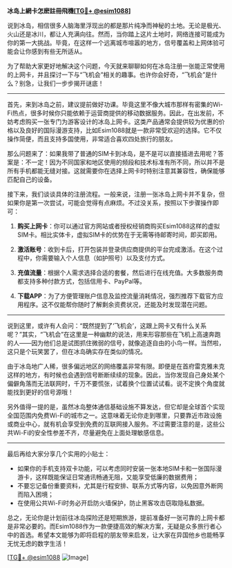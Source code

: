**冰岛上網卡怎麽註冊飛機[[TG💪+ @esim1088](https://t.me/s/esim1088)]**

说到冰岛，相信很多人脑海里浮现出的都是那片纯净而神秘的土地。无论是极光、火山还是冰川，都让人充满向往。然而，当你踏上这片土地时，网络连接可能成为你的第一大挑战。毕竟，在这样一个远离城市喧嚣的地方，信号覆盖和上网体验可能会让你感到有些无所适从。

为了帮助大家更好地解决这个问题，今天就来聊聊如何在冰岛注册一张能正常使用的上网卡，并且探讨一下与“飞机会”相关的趣事。也许你会好奇，“飞机会”是什么？别急，让我们一步步揭开谜底！

---

首先，来到冰岛之前，建议提前做好功课。毕竟这里不像大城市那样有密集的Wi-Fi热点，很多时候你只能依赖于运营商提供的移动数据服务。因此，在出发前，不妨考虑购买一张专门为游客设计的冰岛上网卡。这类产品通常会提供较为优惠的价格以及良好的国际漫游支持，比如Esim1088就是一款非常受欢迎的选择。它不仅操作简便，而且支持多国使用，非常适合喜欢四处旅行的朋友。

那么问题来了：如果我带了普通的SIM卡到冰岛，是不是可以直接插进去用呢？答案是：不一定！因为不同国家和地区使用的频段和技术标准有所不同，所以并不是所有手机都能无缝对接。这就需要你在选择上网卡时特别注意其兼容性，确保能够匹配自己的设备。

接下来，我们谈谈具体的注册流程。一般来说，注册一张冰岛上网卡并不复杂，但如果你是第一次尝试，可能会觉得有点麻烦。不过没关系，按照以下步骤操作即可：

1. **购买上网卡**：你可以通过官方网站或者授权经销商购买Esim1088这样的虚拟SIM卡。相比实体卡，虚拟SIM卡的优势在于无需等待邮寄时间，即买即用。
   
2. **激活账号**：收到卡后，打开包装并登录供应商提供的平台完成激活。在这个过程中，你需要输入个人信息（如护照号）以及支付方式。

3. **充值流量**：根据个人需求选择合适的套餐，然后进行在线充值。大多数服务商都支持多种付款方式，包括信用卡、PayPal等。

4. **下载APP**：为了方便管理账户信息及监控流量消耗情况，强烈推荐下载官方应用程序。这不仅能帮你随时了解剩余资费状况，还能及时发现潜在问题。

---

说到这里，或许有人会问：“既然提到了‘飞机会’，这跟上网卡又有什么关系呢？”其实，“飞机会”在这里是一种幽默的说法，用来形容那些在飞机上高速奔跑的人——因为他们总是试图抓住微弱的信号，就像追逐自由的小鸟一样。当然啦，这只是个玩笑罢了，但在冰岛确实存在类似的情况。

由于冰岛地广人稀，很多偏远地区的网络覆盖非常有限。即便是在首府雷克雅未克这样的地方，有时候也会遇到信号断断续续的现象。因此，当你发现自己身处某个偏僻角落而无法联网时，千万不要慌张，试着换个位置试试看。说不定换个角度就能找到更好的信号源哦！

另外值得一提的是，虽然冰岛整体通信基础设施不算发达，但它却是全球首个实现全国范围内免费Wi-Fi的城市之一。这意味着无论你走到哪里，只要靠近市政设施或商业中心，就有机会享受到免费的互联网接入服务。不过需要注意的是，这些公共Wi-Fi的安全性参差不齐，尽量避免在上面处理敏感信息。

---

最后再给大家分享几个实用的小贴士：
- 如果你的手机支持双卡功能，可以考虑同时安装一张本地SIM卡和一张国际漫游卡，这样既能保证日常通讯畅通无阻，又能享受低廉的数据费用；
- 不要忘记备份重要资料，尤其是行程安排、联系方式等内容，以免因意外断网而陷入困境；
- 在使用公共Wi-Fi时务必开启防火墙保护，防止黑客攻击窃取隐私数据。

总之，无论你是计划前往冰岛探险还是短期旅游，提前准备好一张可靠的上网卡都是非常必要的。而Esim1088作为一款便捷高效的解决方案，无疑是众多旅行者心中的首选。希望本文能够为即将启程的朋友带来启发，让大家在异国他乡也能畅享无忧无虑的数字生活！

[[TG💪+ @esim1088](https://t.me/s/esim1088) ![Image](https://i.postimg.cc/4NQfJmqS/Snipaste-2025-05-13-00-14-12.png)]